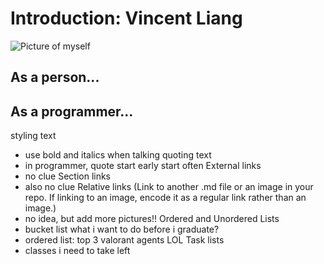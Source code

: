 # Introduction: Vincent Liang
![Picture of myself](https://ibb.co/4W39zpR)
## As a person...

## As a programmer...



styling text
- use bold and italics when talking
quoting text
- in programmer, quote start early start often
External links
- no clue
Section links
- also no clue
Relative links (Link to another .md file or an image in your repo. If linking to an image, encode it as a regular link rather than an image.)
- no idea, but add more pictures!!
Ordered and Unordered Lists
- bucket list what i want to do before i graduate?
- ordered list: top 3 valorant agents LOL
Task lists
- classes i need to take left